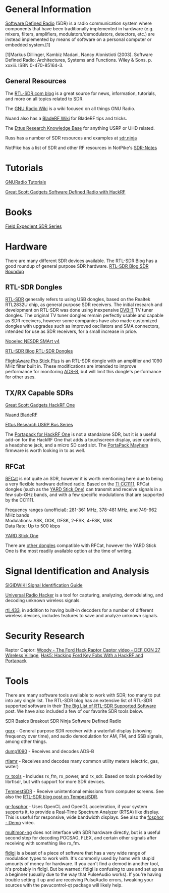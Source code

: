 

# General Information
[Software Defined Radio](https://en.wikipedia.org/wiki/Software-defined_radio) (SDR) is a radio communication system where components that have been traditionally implemented in hardware (e.g. mixers, filters, amplifiers, modulators/demodulators, detectors, etc.) are instead implemented by means of software on a personal computer or embedded system.[1]

[1]Markus Dillinger, Kambiz Madani, Nancy Alonistioti (2003). Software Defined Radio: Architectures, Systems and Functions. Wiley & Sons. p. xxxiii. ISBN 0-470-85164-3.

## General Resources
The [RTL-SDR.com blog](https://www.rtl-sdr.com/) is a great source for news, information, tutorials, and more on all topics related to SDR.

The [GNU Radio Wiki](https://wiki.gnuradio.org/index.php?title=Main_Page) is a wiki focused on all things GNU Radio.

Nuand also has a [BladeRF Wiki](https://github.com/Nuand/bladeRF/wiki) for BladeRF tips and tricks.

The [Ettus Research Knowledge Base](https://kb.ettus.com/Knowledge_Base) for anything USRP or UHD related.

Russ has a number of SDR resources and examples at [sdr.ninja](http://sdr.ninja/)

NotPike has a list of SDR and other RF resources in NotPike's [SDR-Notes](https://github.com/notpike/SDR-Notes)

# Tutorials
[GNURadio Tutorials](https://wiki.gnuradio.org/index.php?title=Tutorials)

[Great Scott Gadgets Software Defined Radio with HackRF](https://greatscottgadgets.com/sdr/)


# Books
[Field Expedient SDR Series](https://www.amazon.com/dp/B078MMXPRY?binding=kindle_edition&ref=dbs_dp_rwt_sb_pc_tukn)


# Hardware
There are many different SDR devices available. The RTL-SDR Blog has a good roundup of general purpose SDR hardware.
[RTL-SDR Blog SDR Roundup](https://www.rtl-sdr.com/roundup-software-defined-radios/)

## RTL-SDR Dongles
[RTL-SDR](https://osmocom.org/projects/rtl-sdr/wiki/Rtl-sdr) generally refers to using USB dongles, based on the Realtek RTL2832U chip, as general purpose SDR receivers. The initial research and development on RTL-SDR was done using inexpensive [DVB-T](https://en.wikipedia.org/wiki/DVB-T) TV tuner dongles. The original TV tuner dongles remain perfectly usable and capable as SDR receivers, however some companies have also made customized dongles with upgrades such as improved oscillators and SMA connectors, intended for use as SDR receivers, for a small increase in price.

[Nooelec NESDR SMArt v4](https://www.nooelec.com/store/sdr/sdr-receivers/nesdr-smart-sdr.html)

[RTL-SDR Blog RTL-SDR Dongles](https://www.rtl-sdr.com/buy-rtl-sdr-dvb-t-dongles/)

[FlightAware Pro Stick Plus](https://flightaware.store/products/pro-stick-plus) is an RTL-SDR dongle with an amplifier and 1090 MHz filter built in. These modifications are intended to improve performance for monitoring [ADS-B](https://en.wikipedia.org/wiki/Automatic_Dependent_Surveillance%E2%80%93Broadcast), but will limit this dongle's performance for other uses.

## TX/RX Capable SDRs
[Great Scott Gadgets HackRF One](https://greatscottgadgets.com/hackrf/one/)

[Nuand BladeRF](https://www.nuand.com/bladerf-2-0-micro/)

[Ettus Research USRP Bus Series](https://www.ettus.com/product-categories/usrp-bus-series/)

The [Portapack for HackRF One](https://store.sharebrained.com/products/portapack-for-hackrf-one-kit) is not a standalone SDR, but it is a useful add-on for the HackRF One that adds a touchscreen display, user controls, a headphone jack, and a micro SD card slot. The [PortaPack Mayhem](https://github.com/eried/portapack-mayhem) firmware is worth looking in to as well.

## RFCat
[RFCat](https://github.com/atlas0fd00m/rfcat) is not quite an SDR, however it is worth mentioning here due to being a very flexible hardware defined radio. Based on the [TI CC1111](https://www.ti.com/product/CC1110-CC1111), RFCat dongles (such as the [YARD Stick One](https://greatscottgadgets.com/yardstickone/)) can transmit and receive signals in a few sub-GHz bands, and with a few specific modulations that are supported by the CC1111.

Frequency ranges (unofficial): 281-361 MHz, 378-481 MHz, and 749-962 MHz bands  
Modulations: ASK, OOK, GFSK, 2-FSK, 4-FSK, MSK  
Data Rate: Up to 500 kbps

[YARD Stick One](https://greatscottgadgets.com/yardstickone/)

There are [other dongles](https://int3.cc/products/rfcat) compatible with RFCat, however the YARD Stick One is the most readily available option at the time of writing.

# Signal Identification and Analysis
[SIGIDWIKI Signal Identification Guide](https://www.sigidwiki.com/wiki/Signal_Identification_Guide)

[Universal Radio Hacker](https://github.com/jopohl/urh) is a tool for capturing, analyzing, demodulating, and decoding unknown wireless signals.

[rtl_433](https://github.com/merbanan/rtl_433), in addition to having built-in decoders for a number of different wireless devices, includes features to save and analyze unknown signals.

# Security Research

Raptor Captor: [Woody - The Ford Hack Raptor Captor video - DEF CON 27 Wireless Village](https://youtu.be/9gfg8gk3lVw), [Hak5: Hacking Ford Key Fobs With a HackRF and Portapack](https://www.rtl-sdr.com/hak5-hacking-ford-key-fobs-with-a-hackrf-and-portapack/)



# Tools

There are many software tools available to work with SDR; too many to put into any single list. The RTL-SDR blog has an extensive list of RTL-SDR supported software in their [The Big List of RTL-SDR Supported Software](https://www.rtl-sdr.com/big-list-rtl-sdr-supported-software/) post. We have also included a few of our favorite SDR tools below.

SDR Basics Breakout
SDR Ninja Software Defined Radio

[gqrx](https://github.com/gqrx-sdr/gqrx) - General purpose SDR receiver with a waterfall display (showing frequency over time), and audio demodulation for AM, FM, and SSB signals, among other things.

[dump1090](https://github.com/flightaware/dump1090) - Receives and decodes ADS-B

[rtlamr](https://github.com/bemasher/rtlamr) - Receives and decodes many common utility meters (electric, gas, water)

[rx_tools](https://github.com/rxseger/rx_tools) - Includes rx_fm, rx_power, and rx_sdr. Based on tools provided by librtlsdr, but with support for more SDR devices.

[TempestSDR](https://github.com/martinmarinov/TempestSDR) - Receive unintentional emissions from computer screens. See also the [RTL-SDR blog post on TempestSDR](https://www.rtl-sdr.com/tempestsdr-a-sdr-tool-for-eavesdropping-on-computer-screens-via-unintentionally-radiated-rf/).

[gr-fosphor](https://osmocom.org/projects/sdr/wiki/fosphor) - Uses OpenCL and OpenGL acceleration, if your system supports it, to provide a Real-Time Spectrum Analyzer (RTSA) like display. This is useful for responsive, wide bandwidth displays. See also the [fosphor - Demo](https://youtu.be/mjD-l3GAghU) video.

[multimon-ng](https://github.com/EliasOenal/multimon-ng) does not interface with SDR hardware directly, but is a useful second step for decoding POCSAG, FLEX, and certain other signals after receiving with something like rx_fm.

[fldigi](http://www.w1hkj.com/beginners.html) is a beast of a piece of software that has a very wide range of modulation types to work with. It's commonly used by hams with stupid amounts of money for hardware. If you can't find a demod in another tool, it's probably in fldigi. But be warned: fldigi is confusing to use and set up as a beginner (usually due to the way that PulseAudio works). If you're having trouble setting it up and are receiving PulseAudio errors, tweaking your sources with the pavucontrol-qt package will likely help.
